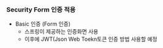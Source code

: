### Security Form 인증 적용
* Basic 인증 (Form 인증)
    * 스프링이 제공하는 인증화면 사용
    * 이후에 JWT(Json Web Toekn토큰 인증 방법 사용할 예정